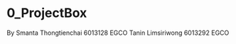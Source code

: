 # 0_ProjectBox
By 
    Smanta  Thongtienchai   6013128     EGCO 
    Tanin   Limsiriwong     6013292     EGCO 